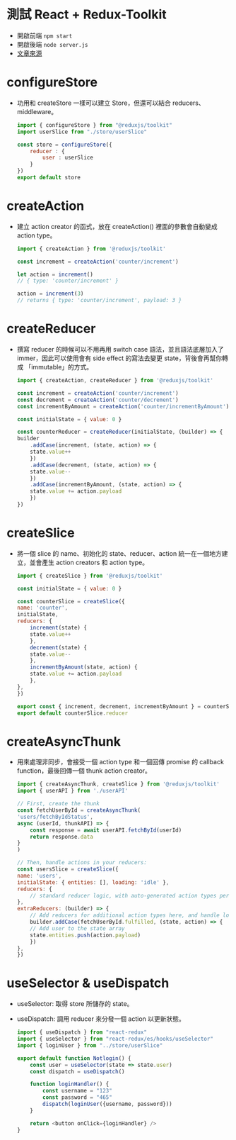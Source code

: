# 測試 React + Redux-Toolkit
- 開啟前端 `npm start`
- 開啟後端 `node server.js`
- [文章來源](https://ithelp.ithome.com.tw/articles/10275089)

# configureStore
- 功用和 createStore 一樣可以建立 Store，但還可以結合 reducers、middleware。

    ```JavaScript
    import { configureStore } from "@reduxjs/toolkit"
    import userSlice from "./store/userSlice"

    const store = configureStore({
        reducer : {
            user : userSlice
        }
    })
    export default store
    ```

# createAction
+ 建立 action creator 的函式，放在 createAction() 裡面的參數會自動變成 action type。

    ```JavaScript
    import { createAction } from '@reduxjs/toolkit'

    const increment = createAction('counter/increment')

    let action = increment()
    // { type: 'counter/increment' }

    action = increment(3)
    // returns { type: 'counter/increment', payload: 3 }
    ```

# createReducer
- 撰寫 reducer 的時候可以不用再用 switch case 語法，並且語法底層加入了 immer，因此可以使用會有 side effect 的寫法去變更 state，背後會再幫你轉成 「immutable」的方式。

    ```JavaScript
    import { createAction, createReducer } from '@reduxjs/toolkit'

    const increment = createAction('counter/increment')
    const decrement = createAction('counter/decrement')
    const incrementByAmount = createAction('counter/incrementByAmount')

    const initialState = { value: 0 }

    const counterReducer = createReducer(initialState, (builder) => {
    builder
        .addCase(increment, (state, action) => {
        state.value++
        })
        .addCase(decrement, (state, action) => {
        state.value--
        })
        .addCase(incrementByAmount, (state, action) => {
        state.value += action.payload
        })
    })
    ```

# createSlice
- 將一個 slice 的 name、初始化的 state、reducer、action 統一在一個地方建立，並會產生 action creators 和 action type。

    ```JavaScript
    import { createSlice } from '@reduxjs/toolkit'

    const initialState = { value: 0 }

    const counterSlice = createSlice({
    name: 'counter',
    initialState,
    reducers: {
        increment(state) {
        state.value++
        },
        decrement(state) {
        state.value--
        },
        incrementByAmount(state, action) {
        state.value += action.payload
        },
    },
    })

    export const { increment, decrement, incrementByAmount } = counterSlice.actions
    export default counterSlice.reducer
    ```

# createAsyncThunk
- 用來處理非同步，會接受一個 action type 和一個回傳 promise 的 callback function，最後回傳一個 thunk action creator。

    ```JavaScript
    import { createAsyncThunk, createSlice } from '@reduxjs/toolkit'
    import { userAPI } from './userAPI'

    // First, create the thunk
    const fetchUserById = createAsyncThunk(
    'users/fetchByIdStatus',
    async (userId, thunkAPI) => {
        const response = await userAPI.fetchById(userId)
        return response.data
    }
    )

    // Then, handle actions in your reducers:
    const usersSlice = createSlice({
    name: 'users',
    initialState: { entities: [], loading: 'idle' },
    reducers: {
        // standard reducer logic, with auto-generated action types per reducer
    },
    extraReducers: (builder) => {
        // Add reducers for additional action types here, and handle loading state as needed
        builder.addCase(fetchUserById.fulfilled, (state, action) => {
        // Add user to the state array
        state.entities.push(action.payload)
        })
    },
    })
    ```

# useSelector & useDispatch
- useSelector: 取得 store 所儲存的 state。
- useDispatch: 調用 reducer 來分發一個 action 以更新狀態。

    ```JavaScript
    import { useDispatch } from "react-redux"
    import { useSelector } from "react-redux/es/hooks/useSelector"
    import { loginUser } from "../store/userSlice"

    export default function Notlogin() {
        const user = useSelector(state => state.user)
        const dispatch = useDispatch()

        function loginHandler() {
            const username = "123"
            const password = "465"
            dispatch(loginUser({username, password}))
        }

        return <button onClick={loginHandler} />
    }
    ```